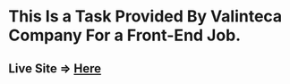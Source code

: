 # This Is a Task Provided By Valinteca Company For a Front-End Job.

## Live Site => [Here](https://0genn0.github.io/form-validation-task/)
